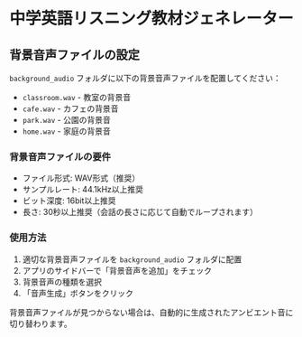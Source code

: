 
# 中学英語リスニング教材ジェネレーター

## 背景音声ファイルの設定

`background_audio` フォルダに以下の背景音声ファイルを配置してください：

- `classroom.wav` - 教室の背景音
- `cafe.wav` - カフェの背景音  
- `park.wav` - 公園の背景音
- `home.wav` - 家庭の背景音

### 背景音声ファイルの要件

- ファイル形式: WAV形式（推奨）
- サンプルレート: 44.1kHz以上推奨
- ビット深度: 16bit以上推奨
- 長さ: 30秒以上推奨（会話の長さに応じて自動でループされます）

### 使用方法

1. 適切な背景音声ファイルを `background_audio` フォルダに配置
2. アプリのサイドバーで「背景音声を追加」をチェック
3. 背景音声の種類を選択
4. 「音声生成」ボタンをクリック

背景音声ファイルが見つからない場合は、自動的に生成されたアンビエント音に切り替わります。

